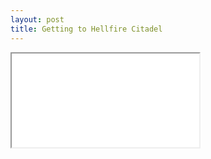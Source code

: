 ```yaml
---
layout: post
title: Getting to Hellfire Citadel
---
```



<div class="embed-responsive embed-responsive-16by9">
  <iframe  src="..."></iframe>
  <p class="gif"><img class="gfyitem gif embed-responsive-item" data-id="DearLavishCassowary" data-dot="false" data-perimeter="false" data-control="false"/></p>
</div>

<script id="gfy" type="text/javascript" src="http://assets.gfycat.com/js/gfyajax-0.517d.js"></script>
